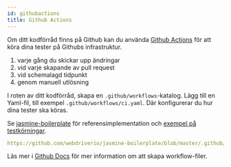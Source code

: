 ```yaml
---
id: githubactions
title: Github Actions
---
```


Om ditt kodförråd finns på Github kan du använda [Github Actions](https://docs.github.com/en/actions) för att köra dina tester på Githubs infrastruktur.

1. varje gång du skickar upp ändringar
2. vid varje skapande av pull request
3. vid schemalagd tidpunkt
4. genom manuell utlösning

I roten av ditt kodförråd, skapa en `.github/workflows`-katalog. Lägg till en Yaml-fil, till exempel `.github/workflows/ci.yaml`. Där konfigurerar du hur dina tester ska köras.

Se [jasmine-boilerplate](https://github.com/webdriverio/jasmine-boilerplate/blob/master/.github/workflows/ci.yaml) för referensimplementation och [exempel på testkörningar](https://github.com/webdriverio/jasmine-boilerplate/actions?query=workflow%3ACI).

```yaml reference
https://github.com/webdriverio/jasmine-boilerplate/blob/master/.github/workflows/ci.yaml
```

Läs mer i [Github Docs](https://docs.github.com/en/actions/managing-workflow-runs-and-deployments/managing-workflow-runs/manually-running-a-workflow?tool=cli) för mer information om att skapa workflow-filer.
